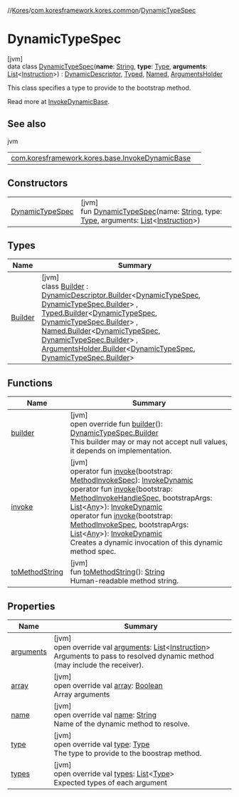 //[Kores](../../../index.md)/[com.koresframework.kores.common](../index.md)/[DynamicTypeSpec](index.md)

# DynamicTypeSpec

[jvm]\
data class [DynamicTypeSpec](index.md)(**name**: [String](https://kotlinlang.org/api/latest/jvm/stdlib/kotlin/-string/index.html), **type**: [Type](https://docs.oracle.com/javase/8/docs/api/java/lang/reflect/Type.html), **arguments**: [List](https://kotlinlang.org/api/latest/jvm/stdlib/kotlin.collections/-list/index.html)<[Instruction](../../com.koresframework.kores/-instruction/index.md)>) : [DynamicDescriptor](../-dynamic-descriptor/index.md), [Typed](../../com.koresframework.kores.base/-typed/index.md), [Named](../../com.koresframework.kores.base/-named/index.md), [ArgumentsHolder](../../com.koresframework.kores.base/-arguments-holder/index.md)

This class specifies a type to provide to the bootstrap method.

Read more at [InvokeDynamicBase](../../com.koresframework.kores.base/-invoke-dynamic-base/index.md).

## See also

jvm

| | |
|---|---|
| [com.koresframework.kores.base.InvokeDynamicBase](../../com.koresframework.kores.base/-invoke-dynamic-base/index.md) |  |

## Constructors

| | |
|---|---|
| [DynamicTypeSpec](-dynamic-type-spec.md) | [jvm]<br>fun [DynamicTypeSpec](-dynamic-type-spec.md)(name: [String](https://kotlinlang.org/api/latest/jvm/stdlib/kotlin/-string/index.html), type: [Type](https://docs.oracle.com/javase/8/docs/api/java/lang/reflect/Type.html), arguments: [List](https://kotlinlang.org/api/latest/jvm/stdlib/kotlin.collections/-list/index.html)<[Instruction](../../com.koresframework.kores/-instruction/index.md)>) |

## Types

| Name | Summary |
|---|---|
| [Builder](-builder/index.md) | [jvm]<br>class [Builder](-builder/index.md) : [DynamicDescriptor.Builder](../-dynamic-descriptor/-builder/index.md)<[DynamicTypeSpec](index.md), [DynamicTypeSpec.Builder](-builder/index.md)> , [Typed.Builder](../../com.koresframework.kores.base/-typed/-builder/index.md)<[DynamicTypeSpec](index.md), [DynamicTypeSpec.Builder](-builder/index.md)> , [Named.Builder](../../com.koresframework.kores.base/-named/-builder/index.md)<[DynamicTypeSpec](index.md), [DynamicTypeSpec.Builder](-builder/index.md)> , [ArgumentsHolder.Builder](../../com.koresframework.kores.base/-arguments-holder/-builder/index.md)<[DynamicTypeSpec](index.md), [DynamicTypeSpec.Builder](-builder/index.md)> |

## Functions

| Name | Summary |
|---|---|
| [builder](builder.md) | [jvm]<br>open override fun [builder](builder.md)(): [DynamicTypeSpec.Builder](-builder/index.md)<br>This builder may or may not accept null values, it depends on implementation. |
| [invoke](invoke.md) | [jvm]<br>operator fun [invoke](invoke.md)(bootstrap: [MethodInvokeSpec](../-method-invoke-spec/index.md)): [InvokeDynamic](../../com.koresframework.kores.base/-invoke-dynamic/index.md)<br>operator fun [invoke](invoke.md)(bootstrap: [MethodInvokeHandleSpec](../-method-invoke-handle-spec/index.md), bootstrapArgs: [List](https://kotlinlang.org/api/latest/jvm/stdlib/kotlin.collections/-list/index.html)<[Any](https://kotlinlang.org/api/latest/jvm/stdlib/kotlin/-any/index.html)>): [InvokeDynamic](../../com.koresframework.kores.base/-invoke-dynamic/index.md)<br>operator fun [invoke](invoke.md)(bootstrap: [MethodInvokeSpec](../-method-invoke-spec/index.md), bootstrapArgs: [List](https://kotlinlang.org/api/latest/jvm/stdlib/kotlin.collections/-list/index.html)<[Any](https://kotlinlang.org/api/latest/jvm/stdlib/kotlin/-any/index.html)>): [InvokeDynamic](../../com.koresframework.kores.base/-invoke-dynamic/index.md)<br>Creates a dynamic invocation of this dynamic method spec. |
| [toMethodString](to-method-string.md) | [jvm]<br>fun [toMethodString](to-method-string.md)(): [String](https://kotlinlang.org/api/latest/jvm/stdlib/kotlin/-string/index.html)<br>Human-readable method string. |

## Properties

| Name | Summary |
|---|---|
| [arguments](arguments.md) | [jvm]<br>open override val [arguments](arguments.md): [List](https://kotlinlang.org/api/latest/jvm/stdlib/kotlin.collections/-list/index.html)<[Instruction](../../com.koresframework.kores/-instruction/index.md)><br>Arguments to pass to resolved dynamic method (may include the receiver). |
| [array](array.md) | [jvm]<br>open override val [array](array.md): [Boolean](https://kotlinlang.org/api/latest/jvm/stdlib/kotlin/-boolean/index.html)<br>Array arguments |
| [name](name.md) | [jvm]<br>open override val [name](name.md): [String](https://kotlinlang.org/api/latest/jvm/stdlib/kotlin/-string/index.html)<br>Name of the dynamic method to resolve. |
| [type](type.md) | [jvm]<br>open override val [type](type.md): [Type](https://docs.oracle.com/javase/8/docs/api/java/lang/reflect/Type.html)<br>The type to provide to the boostrap method. |
| [types](types.md) | [jvm]<br>open override val [types](types.md): [List](https://kotlinlang.org/api/latest/jvm/stdlib/kotlin.collections/-list/index.html)<[Type](https://docs.oracle.com/javase/8/docs/api/java/lang/reflect/Type.html)><br>Expected types of each argument |
